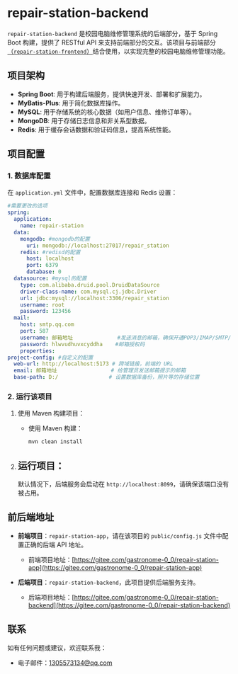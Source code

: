 # repair-station-backend

`repair-station-backend` 是校园电脑维修管理系统的后端部分，基于 Spring Boot 构建，提供了 RESTful API 来支持前端部分的交互。该项目与前端部分[（`repair-station-frontend`）](https://gitee.com/gastronome-0_0/repair-station-frontend)结合使用，以实现完整的校园电脑维修管理功能。

## 项目架构

- **Spring Boot**: 用于构建后端服务，提供快速开发、部署和扩展能力。
- **MyBatis-Plus**: 用于简化数据库操作。
- **MySQL**: 用于存储系统的核心数据（如用户信息、维修订单等）。
- **MongoDB**: 用于存储日志信息和非关系型数据。
- **Redis**: 用于缓存会话数据和验证码信息，提高系统性能。

## 项目配置

### 1. 数据库配置

在 `application.yml` 文件中，配置数据库连接和 Redis 设置：

```yaml
#需要更改的选项
spring:
  application:
    name: repair-station
  data:
    mongodb: #mongodb的配置
      uri: mongodb://localhost:27017/repair_station
    redis: #redisd的配置
      host: localhost
      port: 6379
      database: 0
  datasource: #mysql的配置
    type: com.alibaba.druid.pool.DruidDataSource
    driver-class-name: com.mysql.cj.jdbc.Driver
    url: jdbc:mysql://localhost:3306/repair_station
    username: root
    password: 123456
  mail:
    host: smtp.qq.com
    port: 587
    username: 邮箱地址              #发送消息的邮箱，确保开通POP3/IMAP/SMTP/Exchange/CardDAV/CalDAV服务
    password: hlwvudhuvxcyddha    #邮箱授权码
    properties:
project-config: #自定义的配置
  web-url: http://localhost:5173 # 跨域链接，前端的 URL
  email: 邮箱地址                 # 给管理员发送邮箱提示的邮箱
  base-path: D:/                # 设置数据库备份，照片等的存储位置

```

### 2. 运行该项目

1. 使用 Maven 构建项目：

   - 使用 Maven 构建：

     ```sh
     mvn clean install
     ```

2. 运行项目：
    - 

   默认情况下，后端服务会启动在 `http://localhost:8099`，请确保该端口没有被占用。

## 前后端地址

- **前端项目**：`repair-station-app`，请在该项目的 `public/config.js` 文件中配置正确的后端 API 地址。
  - 前端项目地址：[https://gitee.com/gastronome-0_0/repair-station-app](https://gitee.com/gastronome-0_0/repair-station-app)

- **后端项目**：`repair-station-backend`，此项目提供后端服务支持。
  - 后端项目地址：[https://gitee.com/gastronome-0_0/repair-station-backend](https://gitee.com/gastronome-0_0/repair-station-backend)

## 联系

如有任何问题或建议，欢迎联系我：

- 电子邮件：[1305573134@qq.com](mailto:1305573134@qq.com)
